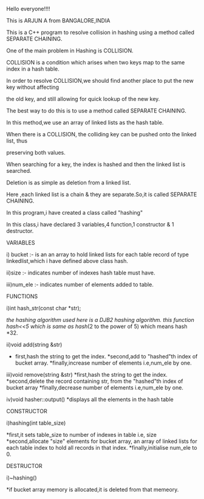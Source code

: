 
Hello everyone!!!!


This is ARJUN A from BANGALORE,INDIA


This is a C++ program to resolve collision in hashing using a method called SEPARATE CHAINING.




One of the main problem in Hashing is COLLISION.

COLLISION is a condition which arises when two keys map to the same index in a hash table.
  
In order to resolve COLLISION,we should find another place to put the new key without affecting 

the old key, and still allowing for quick lookup of the new key.

The best way to do this is to use a method called SEPARATE CHAINING.

In this method,we use an array of linked lists as the hash table.

When there is a COLLISION, the colliding key can be pushed onto the linked list, thus 

preserving both values.

When searching for a key, the index is hashed and then the linked list is searched.

Deletion is as simple as deletion from a linked list.

Here ,each linked list is a chain & they are separate.So,it is called SEPARATE CHAINING.


In this program,i have created a class called "hashing"

In this class,i have declared 3 variables,4 function,1 constructor & 1 destructor. 

VARIABLES

i) bucket :- is an an array to hold linked lists for each table record of type linkedlist,which i have defined above class hash.

ii)size  :- indicates number of indexes hash table must have.

iii)num_ele :- indicates number of elements added to table.

FUNCTIONS

i)int hash_str(const char *str);
  
*the hashing algorithm used here is a DJB2 hashing algorithm.
this function hash<<5 which is same as hash*(2 to the power of 5) which means hash *32.


ii)void add(string &str)

* first,hash the string to get the index.
*second,add to "hashed"th index of bucket array.
*finally,increase number of elements i.e,num_ele by one.



iii)void remove(string &str) 
*first,hash the string to get the index.
*second,delete the record containing str, from the "hashed"th index of bucket array
*finally,decrease number of elements i.e,num_ele by one.

iv)void hasher::output()
*displays all  the elements in the hash table


CONSTRUCTOR

i)hashing(int table_size)

*first,it sets table_size to number of indexes in table i.e, size
*second,allocate "size" elements for bucket array, an array of linked lists for each table index to hold all records in that index.
*finally,initialise num_ele to 0.

DESTRUCTOR

i)~hashing()

*if bucket array memory is allocated,it is deleted from that memeory.



